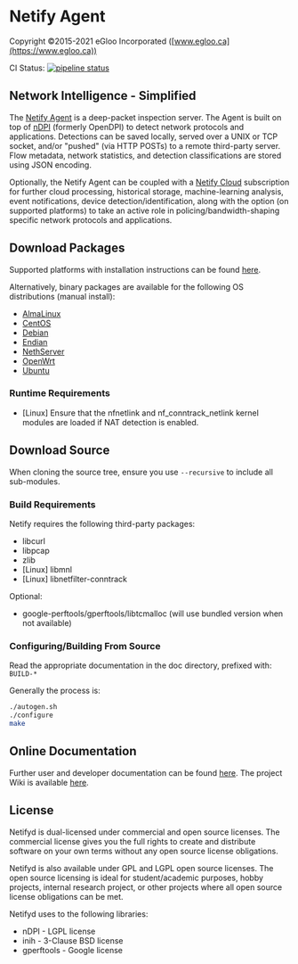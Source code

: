 # Netify Agent
Copyright ©2015-2021 eGloo Incorporated ([www.egloo.ca](https://www.egloo.ca))

CI Status: [![pipeline status](https://gitlab.com/netify.ai/public/netify-agent/badges/master/pipeline.svg)](https://gitlab.com/netify.ai/public/netify-agent/-/commits/master)

## Network Intelligence - Simplified
The [Netify Agent](https://www.netify.ai/) is a deep-packet inspection server.  The Agent is built on top of [nDPI](http://www.ntop.org/products/deep-packet-inspection/ndpi/) (formerly OpenDPI) to detect network protocols and applications.  Detections can be saved locally, served over a UNIX or TCP socket, and/or "pushed" (via HTTP POSTs) to a remote third-party server.  Flow metadata, network statistics, and detection classifications are stored using JSON encoding.

Optionally, the Netify Agent can be coupled with a [Netify Cloud](https://www.netify.ai/) subscription for further cloud processing, historical storage, machine-learning analysis, event notifications, device detection/identification, along with the option (on supported platforms) to take an active role in policing/bandwidth-shaping specific network protocols and applications.

## Download Packages
Supported platforms with installation instructions can be found [here](https://www.netify.ai/get-netify).

Alternatively, binary packages are available for the following OS distributions (manual install):
- [AlmaLinux](https://download.netify.ai/netify/almalinux/)
- [CentOS](http://download.netify.ai/netify/centos/)
- [Debian](http://download.netify.ai/netify/debian/)
- [Endian](https://download.netify.ai/netify/endian/)
- [NethServer](http://download.netify.ai/netify/nethserver/)
- [OpenWrt](https://downloads.openwrt.org/snapshots/packages/)
- [Ubuntu](http://download.netify.ai/netify/ubuntu/)

### Runtime Requirements
- [Linux] Ensure that the nfnetlink and nf_conntrack_netlink kernel modules are loaded if NAT detection is enabled.

## Download Source
When cloning the source tree, ensure you use `--recursive` to include all
sub-modules.

### Build Requirements
Netify requires the following third-party packages:
- libcurl
- libpcap
- zlib
- [Linux] libmnl
- [Linux] libnetfilter-conntrack

Optional:
- google-perftools/gperftools/libtcmalloc (will use bundled version when not available)

### Configuring/Building From Source
Read the appropriate documentation in the doc directory, prefixed with: `BUILD-*`

Generally the process is:
```sh
./autogen.sh
./configure
make
```

## Online Documentation
Further user and developer documentation can be found [here](https://www.netify.ai/resources).  The project Wiki is available [here](https://gitlab.com/netify.ai/public/netify-agent/-/wikis/home).

## License
Netifyd is dual-licensed under commercial and open source licenses. The commercial license gives you the full rights to create and distribute software on your own terms without any open source license obligations.

Netifyd is also available under GPL and LGPL open source licenses.  The open source licensing is ideal for student/academic purposes, hobby projects, internal research project, or other projects where all open source license obligations can be met.

Netifyd uses to the following libraries:
- nDPI - LGPL license
- inih -  3-Clause BSD license
- gperftools - Google license
